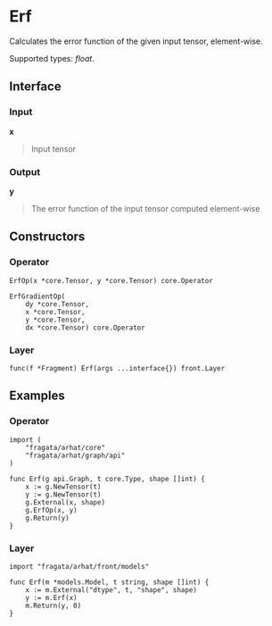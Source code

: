 
# Erf

Calculates the error function of the given input tensor, element-wise.

Supported types: *float*.

## Interface

### Input

**x**

>Input tensor

### Output

**y**

>The error function of the input tensor computed element-wise

## Constructors

### Operator


```
ErfOp(x *core.Tensor, y *core.Tensor) core.Operator

ErfGradientOp(
    dy *core.Tensor,
    x *core.Tensor,
    y *core.Tensor,
    dx *core.Tensor) core.Operator
```


### Layer


```
func(f *Fragment) Erf(args ...interface{}) front.Layer
```


## Examples

### Operator


```
import (
    "fragata/arhat/core"
    "fragata/arhat/graph/api"
)

func Erf(g api.Graph, t core.Type, shape []int) {
    x := g.NewTensor(t)
    y := g.NewTensor(t)
    g.External(x, shape)
    g.ErfOp(x, y)
    g.Return(y)
}
```


### Layer


```
import "fragata/arhat/front/models"

func Erf(m *models.Model, t string, shape []int) {
    x := m.External("dtype", t, "shape", shape)
    y := m.Erf(x)
    m.Return(y, 0)
}
```

